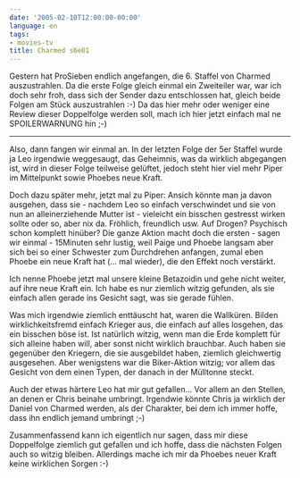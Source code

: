 ```yaml
---
date: '2005-02-10T12:00:00-00:00'
language: en
tags:
- movies-tv
title: Charmed s6e01
---
```



Gestern hat ProSieben endlich angefangen, die 6. Staffel von Charmed auszustrahlen. Da die erste Folge gleich einmal ein Zweiteiler war, war ich doch sehr froh, dass sich der Sender dazu entschlossen hat, gleich beide Folgen am Stück auszustrahlen :-) Da das hier mehr oder weniger eine Review dieser Doppelfolge werden soll, mach ich hier jetzt einfach mal ne SPOILERWARNUNG hin ;-)

-------------------------------



Also, dann fangen wir einmal an. In der letzten Folge der 5er Staffel wurde ja Leo irgendwie weggesaugt, das Geheimnis, was da wirklich abgegangen ist, wird in dieser Folge teilweise gelüftet, jedoch steht hier viel mehr Piper im Mittelpunkt sowie Phoebes neue Kraft. 

Doch dazu später mehr, jetzt mal zu Piper: Ansich könnte man ja davon ausgehen, dass sie - nachdem Leo so einfach verschwindet und sie von nun an alleinerziehende Mutter ist - vieleicht ein bisschen gestresst wirken sollte oder so, aber nix da. Fröhlich, freundlich usw. Auf Drogen? Psychisch schon komplett hinüber? Die ganze Aktion macht doch die ersten - sagen wir einmal - 15Minuten sehr lustig, weil Paige und Phoebe langsam aber sich bei so einer Schwester zum Durchdrehen anfangen, zumal eben Phoebe ein neue Kraft hat (... mal wieder), die den Effekt noch verstärkt.

Ich nenne Phoebe jetzt mal unsere kleine Betazoidin und gehe nicht weiter, auf ihre neue Kraft ein. Ich habe es nur ziemlich witzig gefunden, als sie einfach allen gerade ins Gesicht sagt, was sie gerade fühlen.

Was mich irgendwie ziemlich enttäuscht hat, waren die Wallküren. Bilden wirklichkeitsfremd einfach Krieger aus, die einfach auf alles losgehen, das ein bisschen böse ist. Ist natürlich witzig, wenn man die Erde komplett für sich alleine haben will, aber sonst nicht wirklich brauchbar. Auch haben sie gegenüber den Kriegern, die sie ausgebildet haben, ziemlich gleichwertig ausgesehen. Aber wenigstens war die Biker-Aktion witzig; vor allem das Gesicht von dem einen Typen, der danach in der Mülltonne steckt.

Auch der etwas härtere Leo hat mir gut gefallen... Vor allem an den Stellen, an denen er Chris beinahe umbringt.  Irgendwie könnte Chris ja wirklich der Daniel von Charmed werden, als der Charakter, bei dem ich immer hoffe, dass ihn endlich jemand umbringt ;-)

Zusammenfassend kann ich eigentlich nur sagen, dass mir diese Doppelfolge ziemlich gut gefallen und ich hoffe, dass die nächsten Folgen auch so witzig bleiben. Allerdings mache ich mir da Phoebes neuer Kraft keine wirklichen Sorgen :-)